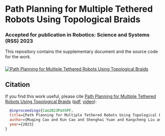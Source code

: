 # Path Planning for Multiple Tethered Robots Using Topological Braids #
### **Accepted for publication in Robotics: Science and Systems (RSS) 2023**

This repository contains the supplementary document and the source code for the work.
### 
[![Path Planning for Multiple Tethered Robots Using Topological Braids](./imgs/rssdemo.png)](https://youtu.be/igP7eaOyZuc)

## Citation

If you find this work useful, please cite [Path Planning for Multiple Tethered Robots Using Topological Braids](https://arxiv.org/abs/2305.00271) ([pdf](https://arxiv.org/abs/2305.00271), [video](https://youtu.be/igP7eaOyZuc)):

```bibtex
  @inproceedings{Cao2023PathPF,
  title={Path Planning for Multiple Tethered Robots Using Topological Braids},
  author={Muqing Cao and Kun Cao and Shenghai Yuan and Kangcheng Liu and Yan Loi Wong and Lihua Xie},
  year={2023}
}
```
